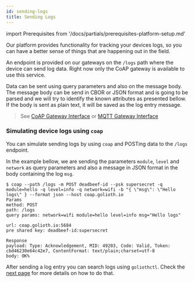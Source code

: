 ```yaml
---
id: sending-logs
title: Sending Logs
---
```


import Prerequisites from '/docs/partials/prerequisites-platform-setup.md'

<Prerequisites />

Our platform provides functionality for tracking your devices logs, so you can have a better sense of things that are happening out in the field.

An endpoint is provided on our gateways on the `/logs` path where the device can send log data. Right now only the CoAP gateway is available to use this service.

Data can be sent using query parameters and also on the message body. The message body can be send in CBOR or JSON format and is going to be parsed and we will try to identify the known attributes as presented bellow. If the body is sent as plain text, it will be saved as the log entry message.

> See [CoAP Gateway Interface](/reference/protocols/coap/logging) or [MQTT Gateway Interface](/reference/protocols/mqtt/logging)

### Simulating device logs using `coap`

You can simulate sending logs by using `coap` and POSTing data to the `/logs` endpoint.

In the example bellow, we are sending the parameters `module`, `level` and `network` as query parameters and also a message in JSON format in the body containing the log `msg`.

```
$ coap --path /logs -m POST deadbeef-id --psk supersecret -q module=hello -q level=info -q network=wifi -b "{ \"msg\": \"Hello logs\" } --format json --host coap.golioth.io
Params
method: POST
path: /logs
query params: network=wifi module=hello level=info msg="Hello logs"

url: coap.golioth.io:5684
pre shared key: deadbeef-id:supersecret

Response
payload: Type: Acknowledgement, MID: 49203, Code: Valid, Token: cbd46230e64c42e7, ContentFormat: text/plain;charset=utf-8
body: OK%
```

After sending a log entry you can search logs using `goliothctl`. Check the [next page](./searching-logs) for more details on how to do that.
